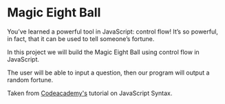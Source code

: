 <h1>Magic Eight Ball</h1>
<p>You’ve learned a powerful tool in JavaScript: control flow! It’s so powerful, in fact, that it can be used to tell someone’s fortune.</p>

<p>In this project we will build the Magic Eight Ball using control flow in JavaScript.</p>

<p>The user will be able to input a question, then our program will output a random fortune.</p>

Taken from [Codeacademy's](https://www.codecademy.com/paths/full-stack-engineer-career-path/tracks/fscp-javascript-syntax-part-i/modules/fecp-learn-javascript-syntax-conditionals/projects/magic-eight-ball-1) tutorial on JavaScript Syntax.
